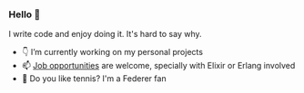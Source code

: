 ### Hello 👋

I write code and enjoy doing it. It's hard to say why.

- 👇 I’m currently working on my personal projects
- 📫 [Job opportunities](mailto:workwithme@altmails.com?subject=[GitHub]%20) are welcome, specially with Elixir or Erlang involved
- 🎾 Do you like tennis? I'm a Federer fan
